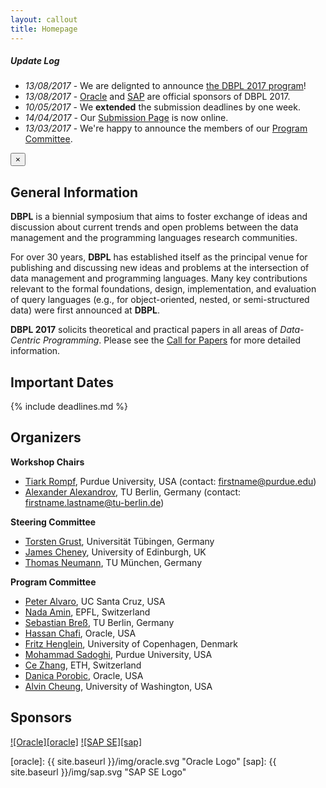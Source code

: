 ```yaml
---
layout: callout
title: Homepage
---
```


<div class="success callout" data-closable="fade-out">
  <h5>Update Log</h5>
  <ul>
    <li><em>13/08/2017</em> - We are delignted to announce <a href="{{ site.baseurl }}/program.html">the DBPL 2017 program</a>!</li>
    <li><em>13/08/2017</em> - <a href="https://www.oracle.com">Oracle</a>  and <a href="https://www.sap.com">SAP</a> are official sponsors of DBPL 2017.</li>
    <li><em>10/05/2017</em> - We <strong>extended</strong> the submission deadlines by one week.</li>
    <li><em>14/04/2017</em> - Our <a href="https://easychair.org/conferences/?conf=dbpl2017">Submission Page</a> is now online.</li>
    <li><em>13/03/2017</em> - We're happy to announce the members of our <a href="#organizers">Program Committee</a>.</li>
  </ul>
  <button class="close-button" aria-label="Dismiss alert" type="button" data-close>
    <span aria-hidden="true">&times;</span>
  </button>
</div>

## General Information

**DBPL** is a biennial symposium that aims to foster exchange of ideas and discussion about current trends and open problems between the data management and the programming languages research communities.

For over 30 years, **DBPL** has established itself as the principal venue for publishing and discussing new ideas and problems at the intersection of data management and programming languages.
Many key contributions relevant to the formal foundations, design, implementation, and evaluation of query languages (e.g., for object-oriented, nested,
or semi-structured data) were first announced at **DBPL**.

**DBPL 2017** solicits theoretical and practical papers in all areas of *Data-Centric Programming*. Please see the [Call for Papers](call_for_papers.html) for more detailed information.

## Important Dates

{% include deadlines.md %}

## Organizers

**Workshop Chairs**

- [Tiark Rompf](https://tiarkrompf.github.io/), Purdue University, USA
  (contact: firstname@purdue.edu)
- [Alexander Alexandrov](https://aalexandrov.name/), TU Berlin, Germany
  (contact: firstname.lastname@tu-berlin.de)

**Steering Committee**

- [Torsten Grust](http://db.inf.uni-tuebingen.de/team/TorstenGrust.html), Universität Tübingen, Germany
- [James Cheney](http://homepages.inf.ed.ac.uk/jcheney/), University of Edinburgh, UK
- [Thomas Neumann](https://db.in.tum.de/~neumann/), TU München, Germany

**Program Committee**

- [Peter Alvaro](https://people.ucsc.edu/~palvaro/), UC Santa Cruz, USA
- [Nada Amin](http://lampwww.epfl.ch/~amin/cv/), EPFL, Switzerland
- [Sebastian Breß](https://www.user.tu-berlin.de/sebastian.bress/), TU Berlin, Germany
- [Hassan Chafi](https://labs.oracle.com/pls/apex/f?p=labs:bio:0:16), Oracle, USA
- [Fritz Henglein](http://www.diku.dk/~henglein/), University of Copenhagen, Denmark
- [Mohammad Sadoghi](https://msadoghi.github.io/), Purdue University, USA
- [Ce Zhang](https://www.inf.ethz.ch/personal/ce.zhang/), ETH, Switzerland
- [Danica Porobic](http://danica.azurewebsites.net/), Oracle, USA
- [Alvin Cheung](https://homes.cs.washington.edu/~akcheung/), University of Washington, USA

## Sponsors

[![Oracle][oracle]](https://www.oracle.com)
[![SAP SE][sap]](https://www.sap.com)

[oracle]: {{ site.baseurl }}/img/oracle.svg "Oracle Logo"
[sap]: {{ site.baseurl }}/img/sap.svg "SAP SE Logo"

